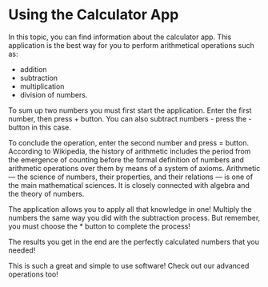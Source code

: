 # Using the Calculator App

In this topic, you can find information about the calculator app. This application is the best way for you to perform arithmetical operations such as:
- addition 
- subtraction 
- multiplication 
- division
of numbers.

To sum up two numbers you must first start the application. Enter the first number, then press + button. You can also subtract numbers - press the - button in this case.

To conclude the operation, enter the second number and press = button.
According to Wikipedia, the history of arithmetic includes the period from the emergence of counting before the formal definition of numbers and arithmetic operations over them by means of a system of axioms. Arithmetic — the science of numbers, their properties, and their relations — is one of the main mathematical sciences. It is closely connected with algebra and the theory of numbers.

The application allows you to apply all that knowledge in one! Multiply the numbers the same way you did with the subtraction process. But remember, you must choose the * button to complete the process!

The results you get in the end are the perfectly calculated numbers that you needed!

This is such a great and simple to use software! 
Check out our advanced operations too!